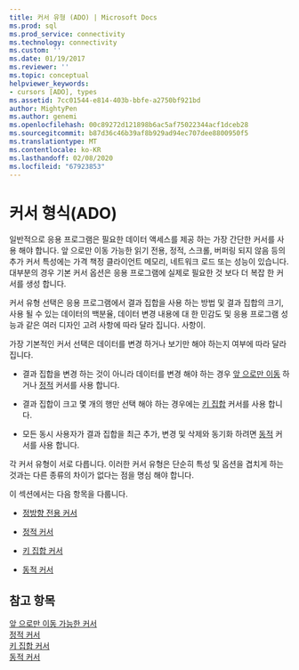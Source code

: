 ```yaml
---
title: 커서 유형 (ADO) | Microsoft Docs
ms.prod: sql
ms.prod_service: connectivity
ms.technology: connectivity
ms.custom: ''
ms.date: 01/19/2017
ms.reviewer: ''
ms.topic: conceptual
helpviewer_keywords:
- cursors [ADO], types
ms.assetid: 7cc01544-e814-403b-bbfe-a2750bf921bd
author: MightyPen
ms.author: genemi
ms.openlocfilehash: 00c89272d121898b6ac5af75022344acf1dceb28
ms.sourcegitcommit: b87d36c46b39af8b929ad94ec707dee8800950f5
ms.translationtype: MT
ms.contentlocale: ko-KR
ms.lasthandoff: 02/08/2020
ms.locfileid: "67923853"
---
```

# <a name="types-of-cursors-ado"></a>커서 형식(ADO)
일반적으로 응용 프로그램은 필요한 데이터 액세스를 제공 하는 가장 간단한 커서를 사용 해야 합니다. 앞 으로만 이동 가능한 읽기 전용, 정적, 스크롤, 버퍼링 되지 않음 등의 추가 커서 특성에는 가격 책정 클라이언트 메모리, 네트워크 로드 또는 성능이 있습니다. 대부분의 경우 기본 커서 옵션은 응용 프로그램에 실제로 필요한 것 보다 더 복잡 한 커서를 생성 합니다.  
  
 커서 유형 선택은 응용 프로그램에서 결과 집합을 사용 하는 방법 및 결과 집합의 크기, 사용 될 수 있는 데이터의 백분율, 데이터 변경 내용에 대 한 민감도 및 응용 프로그램 성능과 같은 여러 디자인 고려 사항에 따라 달라 집니다. 사항이.  
  
 가장 기본적인 커서 선택은 데이터를 변경 하거나 보기만 해야 하는지 여부에 따라 달라 집니다.  
  
-   결과 집합을 변경 하는 것이 아니라 데이터를 변경 해야 하는 경우 [앞 으로만 이동](../../../ado/guide/data/forward-only-cursors.md) 하거나 [정적](../../../ado/guide/data/static-cursors.md) 커서를 사용 합니다.  
  
-   결과 집합이 크고 몇 개의 행만 선택 해야 하는 경우에는 [키 집합](../../../ado/guide/data/keyset-cursors.md) 커서를 사용 합니다.  
  
-   모든 동시 사용자가 결과 집합을 최근 추가, 변경 및 삭제와 동기화 하려면 [동적](../../../ado/guide/data/dynamic-cursors.md) 커서를 사용 합니다.  
  
 각 커서 유형이 서로 다릅니다. 이러한 커서 유형은 단순히 특성 및 옵션을 겹치게 하는 것과는 다른 종류의 차이가 없다는 점을 명심 해야 합니다.  
  
 이 섹션에서는 다음 항목을 다룹니다.  
  
-   [정방향 전용 커서](../../../ado/guide/data/forward-only-cursors.md)  
  
-   [정적 커서](../../../ado/guide/data/static-cursors.md)  
  
-   [키 집합 커서](../../../ado/guide/data/keyset-cursors.md)  
  
-   [동적 커서](../../../ado/guide/data/dynamic-cursors.md)  
  
## <a name="see-also"></a>참고 항목  
 [앞 으로만 이동 가능한 커서](../../../ado/guide/data/forward-only-cursors.md)   
 [정적 커서](../../../ado/guide/data/static-cursors.md)   
 [키 집합 커서](../../../ado/guide/data/keyset-cursors.md)   
 [동적 커서](../../../ado/guide/data/dynamic-cursors.md)
